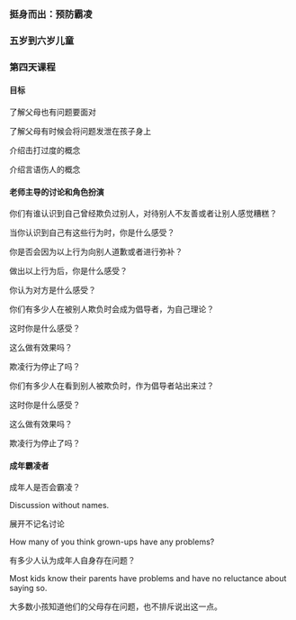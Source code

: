 ### 挺身而出：预防霸凌

### 五岁到六岁儿童

### 第四天课程

#### 目标

了解父母也有问题要面对

了解父母有时候会将问题发泄在孩子身上

介绍击打过度的概念

介绍言语伤人的概念

#### 老师主导的讨论和角色扮演

你们有谁认识到自己曾经欺负过别人，对待别人不友善或者让别人感觉糟糕？

当你认识到自己有这些行为时，你是什么感受？

你是否会因为以上行为向别人道歉或者进行弥补？

做出以上行为后，你是什么感受？

你认为对方是什么感受？

你们有多少人在被别人欺负时会成为倡导者，为自己理论？

这时你是什么感受？

这么做有效果吗？

欺凌行为停止了吗？

你们有多少人在看到别人被欺负时，作为倡导者站出来过？

这时你是什么感受？

这么做有效果吗？

欺凌行为停止了吗？

#### 成年霸凌者

成年人是否会霸凌？

 Discussion without names.

展开不记名讨论

How many of you think grown-ups have any problems?

有多少人认为成年人自身存在问题？



 Most kids know their parents have problems and have no reluctance about saying so.

大多数小孩知道他们的父母存在问题，也不排斥说出这一点。
